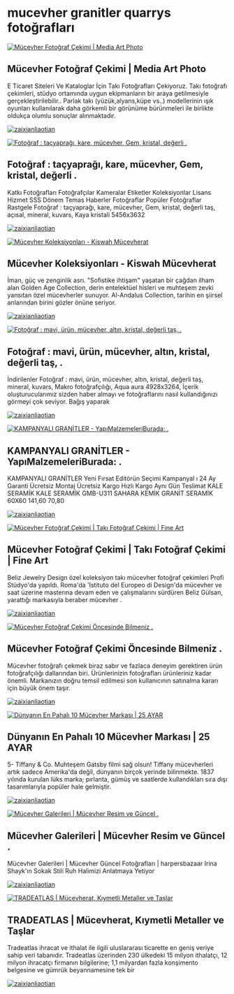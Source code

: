 # mucevher granitler quarrys fotoğrafları
<a href="https://mnn.zoosnet.net/LR/Chatpre.aspx?id=MNN94995150&p=https://topgrinding.com/" target="_blank">![Mücevher Fotoğraf Çekimi | Media Art Photo](https://github.com/technlg/images/blob/main/51.jpg)</a>
## Mücevher Fotoğraf Çekimi | Media Art Photo
E Ticaret Siteleri Ve Kataloglar İçin Takı Fotoğrafları Çekiyoruz. Takı fotoğrafı çekimleri, stüdyo ortamında uygun ekipmanların bir araya getilmesiyle gerçekleştirilebilir.. Parlak takı (yüzük,alyans,küpe vs..) modellerinin ışık oyunları kullanılarak daha görkemli bir görünüme bürünmeleri ile birlikte oldukça olumlu sonuçlar alınmaktadır.
<a href="https://mnn.zoosnet.net/LR/Chatpre.aspx?id=MNN94995150&p=https://topgrinding.com/" target="_blank"><img src="https://github.com/technlg/images/raw/main/chat11.jpg" alt="zaixianliaotian"/></a><a href="//whatsapp.shibangsoft.com/WhatsApp.php" ><img src="https://github.com/technlg/images/raw/main/chat11.png" alt=""></a>
<a href="https://mnn.zoosnet.net/LR/Chatpre.aspx?id=MNN94995150&p=https://topgrinding.com/" target="_blank">![Fotoğraf : taçyaprağı, kare, mücevher, Gem, kristal, değerli .](https://github.com/technlg/images/blob/main/35.jpg)</a>
## Fotoğraf : taçyaprağı, kare, mücevher, Gem, kristal, değerli .
Katkı Fotoğrafları Fotoğrafçılar Kameralar Etiketler Koleksiyonlar Lisans Hizmet SSS Dönem Temas Haberler Fotoğraflar Popüler Fotoğraflar Rastgele Fotoğraf : taçyaprağı, kare, mücevher, Gem, kristal, değerli taş, açısal, mineral, kuvars, Kaya kristali 5456x3632 
<a href="https://mnn.zoosnet.net/LR/Chatpre.aspx?id=MNN94995150&p=https://topgrinding.com/" target="_blank"><img src="https://github.com/technlg/images/raw/main/chat11.jpg" alt="zaixianliaotian"/></a><a href="//whatsapp.shibangsoft.com/WhatsApp.php" ><img src="https://github.com/technlg/images/raw/main/chat11.png" alt=""></a>
<a href="https://mnn.zoosnet.net/LR/Chatpre.aspx?id=MNN94995150&p=https://topgrinding.com/" target="_blank">![Mücevher Koleksiyonları - Kiswah Mücevherat](https://github.com/technlg/images/blob/main/47.jpg)</a>
## Mücevher Koleksiyonları - Kiswah Mücevherat
İman, güç ve zenginlik asrı. "Sofistike ihtişam" yaşatan bir çağdan ilham alan Golden Age Collection, derin entelektüel hisleri ve muhteşem zevki yansıtan özel mücevherler sunuyor. Al-Andalus Collection, tarihin en şiirsel anlarından birini gözler önüne seriyor.
<a href="https://mnn.zoosnet.net/LR/Chatpre.aspx?id=MNN94995150&p=https://topgrinding.com/" target="_blank"><img src="https://github.com/technlg/images/raw/main/chat11.jpg" alt="zaixianliaotian"/></a><a href="//whatsapp.shibangsoft.com/WhatsApp.php" ><img src="https://github.com/technlg/images/raw/main/chat11.png" alt=""></a>
<a href="https://mnn.zoosnet.net/LR/Chatpre.aspx?id=MNN94995150&p=https://topgrinding.com/" target="_blank">![Fotoğraf : mavi, ürün, mücevher, altın, kristal, değerli taş, .](https://github.com/technlg/images/blob/main/9.jpg)</a>
## Fotoğraf : mavi, ürün, mücevher, altın, kristal, değerli taş, .
İndirilenler Fotoğraf : mavi, ürün, mücevher, altın, kristal, değerli taş, mineral, kuvars, Makro fotoğrafçılığı, Aqua aura 4928x3264, İçerik oluşturucularımız sizden haber almayı ve fotoğraflarını nasıl kullandığınızı görmeyi çok seviyor. Bağış yaparak 
<a href="https://mnn.zoosnet.net/LR/Chatpre.aspx?id=MNN94995150&p=https://topgrinding.com/" target="_blank"><img src="https://github.com/technlg/images/raw/main/chat11.jpg" alt="zaixianliaotian"/></a><a href="//whatsapp.shibangsoft.com/WhatsApp.php" ><img src="https://github.com/technlg/images/raw/main/chat11.png" alt=""></a>
<a href="https://mnn.zoosnet.net/LR/Chatpre.aspx?id=MNN94995150&p=https://topgrinding.com/" target="_blank">![KAMPANYALI GRANİTLER - YapıMalzemeleriBurada: .](https://github.com/technlg/images/blob/main/28.jpg)</a>
## KAMPANYALI GRANİTLER - YapıMalzemeleriBurada: .
KAMPANYALI GRANİTLER Yeni Fırsat Editörün Seçimi Kampanyal ı 24 Ay Garanti Ücretsiz Montaj Ücretsiz Kargo Hızlı Kargo Aynı Gün Teslimat KALE SERAMİK KALE SERAMİK GMB-U311 SAHARA KEMİK GRANİT SERAMİK 60X60 141,60 70,80 
<a href="https://mnn.zoosnet.net/LR/Chatpre.aspx?id=MNN94995150&p=https://topgrinding.com/" target="_blank"><img src="https://github.com/technlg/images/raw/main/chat11.jpg" alt="zaixianliaotian"/></a><a href="//whatsapp.shibangsoft.com/WhatsApp.php" ><img src="https://github.com/technlg/images/raw/main/chat11.png" alt=""></a>
<a href="https://mnn.zoosnet.net/LR/Chatpre.aspx?id=MNN94995150&p=https://topgrinding.com/" target="_blank">![Mücevher Fotoğraf Çekimi | Takı Fotoğraf Çekimi | Fine Art](https://github.com/technlg/images/blob/main/14.jpg)</a>
## Mücevher Fotoğraf Çekimi | Takı Fotoğraf Çekimi | Fine Art
Beliz Jewelry Design özel koleksiyon takı mücevher fotoğraf çekimleri Profi Stüdyo'da yapıldı. Roma'da 'Istituto del Europeo di Design'da mücevher ve saat üzerine masterına devam eden ve çalışmalarını sürdüren Beliz Gülsan, yarattığı markasıyla beraber mücevher .
<a href="https://mnn.zoosnet.net/LR/Chatpre.aspx?id=MNN94995150&p=https://topgrinding.com/" target="_blank"><img src="https://github.com/technlg/images/raw/main/chat11.jpg" alt="zaixianliaotian"/></a><a href="//whatsapp.shibangsoft.com/WhatsApp.php" ><img src="https://github.com/technlg/images/raw/main/chat11.png" alt=""></a>
<a href="https://mnn.zoosnet.net/LR/Chatpre.aspx?id=MNN94995150&p=https://topgrinding.com/" target="_blank">![Mücevher Fotoğraf Çekimi Öncesinde Bilmeniz .](https://github.com/technlg/images/blob/main/1.jpg)</a>
## Mücevher Fotoğraf Çekimi Öncesinde Bilmeniz .
Mücevher fotoğrafı çekmek biraz sabır ve fazlaca deneyim gerektiren ürün fotoğrafçılığı dallarından biri. Ürünlerinizin fotoğrafları ürünleriniz kadar önemli. Markanızın doğru temsil edilmesi son kullanıcının satınalma kararı için büyük önem taşır.
<a href="https://mnn.zoosnet.net/LR/Chatpre.aspx?id=MNN94995150&p=https://topgrinding.com/" target="_blank"><img src="https://github.com/technlg/images/raw/main/chat11.jpg" alt="zaixianliaotian"/></a><a href="//whatsapp.shibangsoft.com/WhatsApp.php" ><img src="https://github.com/technlg/images/raw/main/chat11.png" alt=""></a>
<a href="https://mnn.zoosnet.net/LR/Chatpre.aspx?id=MNN94995150&p=https://topgrinding.com/" target="_blank">![Dünyanın En Pahalı 10 Mücevher Markası | 25 AYAR](https://github.com/technlg/images/blob/main/10.jpg)</a>
## Dünyanın En Pahalı 10 Mücevher Markası | 25 AYAR
5- Tiffany & Co. Muhteşem Gatsby filmi sağ olsun! Tiffany mücevherleri artık sadece Amerika'da değil, dünyanın birçok yerinde bilinmekte. 1837 yılında kurulan lüks marka; pırlanta, gümüş ve saatlerde kullandıkları sıra dışı tasarımlarıyla popüler hale gelmiştir.
<a href="https://mnn.zoosnet.net/LR/Chatpre.aspx?id=MNN94995150&p=https://topgrinding.com/" target="_blank"><img src="https://github.com/technlg/images/raw/main/chat11.jpg" alt="zaixianliaotian"/></a><a href="//whatsapp.shibangsoft.com/WhatsApp.php" ><img src="https://github.com/technlg/images/raw/main/chat11.png" alt=""></a>
<a href="https://mnn.zoosnet.net/LR/Chatpre.aspx?id=MNN94995150&p=https://topgrinding.com/" target="_blank">![Mücevher Galerileri | Mücevher Resim ve Güncel .](https://github.com/technlg/images/blob/main/50.jpg)</a>
## Mücevher Galerileri | Mücevher Resim ve Güncel .
Mücevher Galerileri | Mücevher Güncel Fotoğrafları | harpersbazaar Irina Shayk'ın Sokak Stili Ruh Halimizi Anlatmaya Yetiyor
<a href="https://mnn.zoosnet.net/LR/Chatpre.aspx?id=MNN94995150&p=https://topgrinding.com/" target="_blank"><img src="https://github.com/technlg/images/raw/main/chat11.jpg" alt="zaixianliaotian"/></a><a href="//whatsapp.shibangsoft.com/WhatsApp.php" ><img src="https://github.com/technlg/images/raw/main/chat11.png" alt=""></a>
<a href="https://mnn.zoosnet.net/LR/Chatpre.aspx?id=MNN94995150&p=https://topgrinding.com/" target="_blank">![TRADEATLAS | Mücevherat, Kıymetli Metaller ve Taşlar](https://github.com/technlg/images/blob/main/37.jpg)</a>
## TRADEATLAS | Mücevherat, Kıymetli Metaller ve Taşlar
Tradeatlas ihracat ve ithalat ile ilgili uluslararası ticarette en geniş veriye sahip veri tabanıdır. Tradeatlas üzerinden 230 ülkedeki 15 milyon ithalatçı, 12 milyon ihracatçı firmanın bilgilerine; 1,1 milyardan fazla konşimento belgesine ve gümrük beyannamesine tek bir
<a href="https://mnn.zoosnet.net/LR/Chatpre.aspx?id=MNN94995150&p=https://topgrinding.com/" target="_blank"><img src="https://github.com/technlg/images/raw/main/chat11.jpg" alt="zaixianliaotian"/></a><a href="//whatsapp.shibangsoft.com/WhatsApp.php" ><img src="https://github.com/technlg/images/raw/main/chat11.png" alt=""></a>
